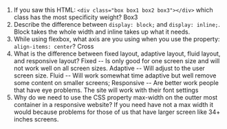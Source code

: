 1. If you saw this HTML: ```<div class="box box1 box2 box3"></div>``` which class has the most specificity weight?
Box3
2. Describe the difference between ```display: block;``` and ```display: inline;```.
Block takes the whole width and inline takes up what it needs.
3. While using flexbox, what axis are you using when you use the property: ```align-items: center```?
Cross
4. What is the difference between fixed layout, adaptive layout, fluid layout, and responsive layout?
Fixed -- Is only good for one screen size and will not work well on all screen sizes.
Adaptive -- Will adjust to the user screen size.
Fluid -- Will work somewhat time adaptive but well remove some content on smaller screens;
Responsive -- Are better work people that have eye problems. The site will work with their font settings
5. Why do we need to use the CSS property max-width on the outter most container in a responsive website?
If you need have not a max width it would because problems for those of us that have larger screen like 34+ inches
screens.